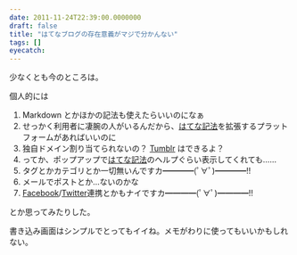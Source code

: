 ```yaml
---
date: 2011-11-24T22:39:00.0000000
draft: false
title: "はてなブログの存在意義がマジで分かんない"
tags: []
eyecatch: 
---
```

<p>少なくとも今のところは。</p><p>個人的には</p>
<ol>
<li>Markdown とかほかの記法も使えたらいいのになぁ</li>
<li>せっかく利用者に凄腕の人がいるんだから、<a class="keyword" href="http://d.hatena.ne.jp/keyword/%A4%CF%A4%C6%A4%CA%B5%AD%CB%A1">はてな記法</a>を拡張するプラットフォームがあればいいのに</li>
<li>独自ドメイン割り当てられないの？ <a class="keyword" href="http://d.hatena.ne.jp/keyword/Tumblr">Tumblr</a> はできるよ？</li>
<li>ってか、ポップアップで<a class="keyword" href="http://d.hatena.ne.jp/keyword/%A4%CF%A4%C6%A4%CA%B5%AD%CB%A1">はてな記法</a>のヘルプぐらい表示してくれても……</li>
<li>タグとかカテゴリとか一切無いんですカ━━━━(ﾟ∀ﾟ)━━━━!!</li>
<li>メールでポストとか…ないのかな</li>
<li><a class="keyword" href="http://d.hatena.ne.jp/keyword/Facebook">Facebook</a>/<a class="keyword" href="http://d.hatena.ne.jp/keyword/Twitter">Twitter</a>連携とかもナイですカ━━━━(ﾟ∀ﾟ)━━━━!!</li>
</ol>
<p>とか思ってみたりした。</p><p>書き込み画面はシンプルでとってもイイね。メモがわりに使ってもいいかもしれない。 </p>

